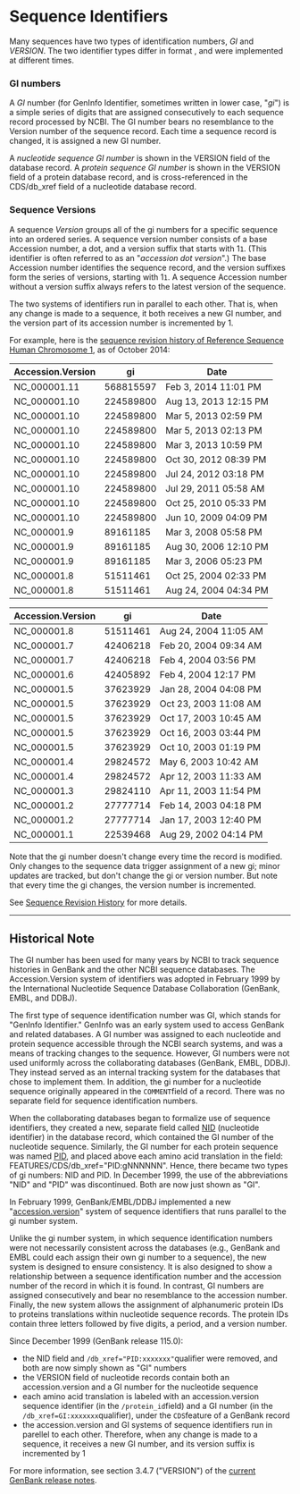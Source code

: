 # Sequence Identifiers

Many sequences have two<span> types of identification numbers,</span> _GI_ <span>and</span> _VERSION_<span>. The two identifier types differ in format , and were implemented at different times.</span>

### GI numbers

A _GI_ number (for GenInfo Identifier, sometimes written in lower case, "_gi_") is a simple series of digits that are assigned consecutively to each sequence record processed by NCBI. The GI number bears no resemblance to the Version number of the sequence record. Each time a sequence record is changed, it is assigned a new GI number.

A _nucleotide sequence GI number_ is shown in the VERSION field of the database record. A _protein sequence GI number_ is shown in the VERSION field of a protein database record, and is cross-referenced in the CDS/db_xref field of a nucleotide database record.

### Sequence Versions

A sequence _Version_ groups all of the gi numbers for a specific sequence into an ordered series. A sequence version number consists of a base Accession number, a dot, and a version suffix that starts with 1`1`. (This identifier is often referred to as an "_accession dot version_".) The base Accession number identifies the sequence record, and the version suffixes form the series of versions, starting with 1`1`. A sequence Accession number without a version suffix always refers to the latest version of the sequence.

The two systems of identifiers run in parallel to each other. That is, when any change is made to a sequence, it both receives a new GI number, and the version part of its accession number is incremented by 1.

For example, here is the [sequence revision history of Reference Sequence Human Chromosome 1](/nuccore/NC_000001?report=girevhist), as of October 2014:

<div class="col six_col">

<table>

<thead>

<tr>

<th>Accession.Version</th>

<th>gi</th>

<th>Date</th>

</tr>

</thead>

<tbody>

<tr>

<td>NC_000001.11</td>

<td>568815597</td>

<td>Feb 3, 2014 11:01 PM</td>

</tr>

<tr>

<td>NC_000001.10</td>

<td>224589800</td>

<td>Aug 13, 2013 12:15 PM</td>

</tr>

<tr>

<td>NC_000001.10</td>

<td>224589800</td>

<td>Mar 5, 2013 02:59 PM</td>

</tr>

<tr>

<td>NC_000001.10</td>

<td>224589800</td>

<td>Mar 5, 2013 02:13 PM</td>

</tr>

<tr>

<td>NC_000001.10</td>

<td>224589800</td>

<td>Mar 3, 2013 10:59 PM</td>

</tr>

<tr>

<td>NC_000001.10</td>

<td>224589800</td>

<td>Oct 30, 2012 08:39 PM</td>

</tr>

<tr>

<td>NC_000001.10</td>

<td>224589800</td>

<td>Jul 24, 2012 03:18 PM</td>

</tr>

<tr>

<td>NC_000001.10</td>

<td>224589800</td>

<td>Jul 29, 2011 05:58 AM</td>

</tr>

<tr>

<td>NC_000001.10</td>

<td>224589800</td>

<td>Oct 25, 2010 05:33 PM</td>

</tr>

<tr>

<td>NC_000001.10</td>

<td>224589800</td>

<td>Jun 10, 2009 04:09 PM</td>

</tr>

<tr>

<td>NC_000001.9</td>

<td>89161185</td>

<td>Mar 3, 2008 05:58 PM</td>

</tr>

<tr>

<td>NC_000001.9</td>

<td>89161185</td>

<td>Aug 30, 2006 12:10 PM</td>

</tr>

<tr>

<td>NC_000001.9</td>

<td>89161185</td>

<td>Mar 3, 2006 05:23 PM</td>

</tr>

<tr>

<td>NC_000001.8</td>

<td>51511461</td>

<td>Oct 25, 2004 02:33 PM</td>

</tr>

<tr>

<td>NC_000001.8</td>

<td>51511461</td>

<td>Aug 24, 2004 04:34 PM</td>

</tr>

</tbody>

</table>



<div class="col six_col last">

<table>

<thead>

<tr>

<th>Accession.Version</th>

<th>gi</th>

<th>Date</th>

</tr>

</thead>

<tbody>

<tr>

<td>NC_000001.8</td>

<td>51511461</td>

<td>Aug 24, 2004 11:05 AM</td>

</tr>

<tr>

<td>NC_000001.7</td>

<td>42406218</td>

<td>Feb 20, 2004 09:34 AM</td>

</tr>

<tr>

<td>NC_000001.7</td>

<td>42406218</td>

<td>Feb 4, 2004 03:56 PM</td>

</tr>

<tr>

<td>NC_000001.6</td>

<td>42405892</td>

<td>Feb 4, 2004 12:17 PM</td>

</tr>

<tr>

<td>NC_000001.5</td>

<td>37623929</td>

<td>Jan 28, 2004 04:08 PM</td>

</tr>

<tr>

<td>NC_000001.5</td>

<td>37623929</td>

<td>Oct 23, 2003 11:08 AM</td>

</tr>

<tr>

<td>NC_000001.5</td>

<td>37623929</td>

<td>Oct 17, 2003 10:45 AM</td>

</tr>

<tr>

<td>NC_000001.5</td>

<td>37623929</td>

<td>Oct 16, 2003 03:44 PM</td>

</tr>

<tr>

<td>NC_000001.5</td>

<td>37623929</td>

<td>Oct 10, 2003 01:19 PM</td>

</tr>

<tr>

<td>NC_000001.4</td>

<td>29824572</td>

<td>May 6, 2003 10:42 AM</td>

</tr>

<tr>

<td>NC_000001.4</td>

<td>29824572</td>

<td>Apr 12, 2003 11:33 AM</td>

</tr>

<tr>

<td>NC_000001.3</td>

<td>29824110</td>

<td>Apr 11, 2003 11:54 PM</td>

</tr>

<tr>

<td>NC_000001.2</td>

<td>27777714</td>

<td>Feb 14, 2003 04:18 PM</td>

</tr>

<tr>

<td>NC_000001.2</td>

<td>27777714</td>

<td>Jan 17, 2003 12:40 PM</td>

</tr>

<tr>

<td>NC_000001.1</td>

<td>22539468</td>

<td>Aug 29, 2002 04:14 PM</td>

</tr>

</tbody>

</table>



Note that the gi number doesn't change every time the record is modified. Only changes to the sequence data trigger assignment of a new gi; minor updates are tracked, but don't change the gi or version number. But note that every time the gi changes, the version number is incremented.

See [Sequence Revision History](/~/sequencerevisionhistory/) for more details.

* * *

## Historical Note

The GI number has been used for many years by NCBI to track sequence histories in GenBank and the other NCBI sequence databases. The Accession.Version system of identifiers was adopted in February 1999 by the International Nucleotide Sequence Database Collaboration (GenBank, EMBL, and DDBJ).

The first type of sequence identification number was GI, which stands for "GenInfo Identifier." GenInfo was an early system used to access GenBank and related databases. A GI number was assigned to each nucleotide and protein sequence accessible through the NCBI search systems, and was a means of tracking changes to the sequence. However, GI numbers were not used uniformly across the collaborating databases (GenBank, EMBL, DDBJ). They instead served as an internal tracking system for the databases that chose to implement them. In addition, the gi number for a nucleotide sequence originally appeared in the `COMMENT`field of a record. There was no separate field for sequence identification numbers.

When the collaborating databases began to formalize use of sequence identifiers, they created a new, separate field called [NID](/~/samplerecord/#NIDA) (nucleotide identifier) in the database record, which contained the GI number of the nucleotide sequence. Similarly, the GI number for each protein sequence was named [PID](/~/samplerecord/#PIDA), and placed above each amino acid translation in the field: FEATURES/CDS/db_xref="PID:gNNNNNN". Hence, there became two types of gi numbers: NID and PID. In December 1999, the use of the abbreviations "NID" and "PID" was discontinued. Both are now just shown as "GI".

In February 1999, GenBank/EMBL/DDBJ implemented a new "[accession.version](/~/samplerecord/#VersionA)" system of sequence identifiers that runs parallel to the gi number system.

Unlike the gi number system, in which sequence identification numbers were not necessarily consistent across the databases (e.g., GenBank and EMBL could each assign their own gi number to a sequence), the new system is designed to ensure consistency. It is also designed to show a relationship between a sequence identification number and the accession number of the record in which it is found. In contrast, GI numbers are assigned consecutively and bear no resemblance to the accession number. Finally, the new system allows the assignment of alphanumeric protein IDs to proteins translations within nucleotide sequence records. The protein IDs contain three letters followed by five digits, a period, and a version number.

Since December 1999 (GenBank release 115.0):

*   the NID field and `/db_xref="PID:xxxxxxx"`qualifier were removed, and both are now simply shown as "GI" numbers
*   the VERSION field of nucleotide records contain both an accession.version and a GI number for the nucleotide sequence
*   each amino acid translation is labeled with an accession.version sequence identifier (in the `/protein_id`field) and a GI number (in the `/db_xref=GI:xxxxxxx`qualifier), under the `CDS`feature of a GenBank record
*   the accession.version and GI systems of sequence identifiers run in parellel to each other. Therefore, when any change is made to a sequence, it receives a new GI number, and its version suffix is incremented by 1

For more information, see section 3.4.7 ("VERSION") of the [current GenBank release notes](ftp://ftp.ncbi.nih.gov/genbank/gbrel.txt).



